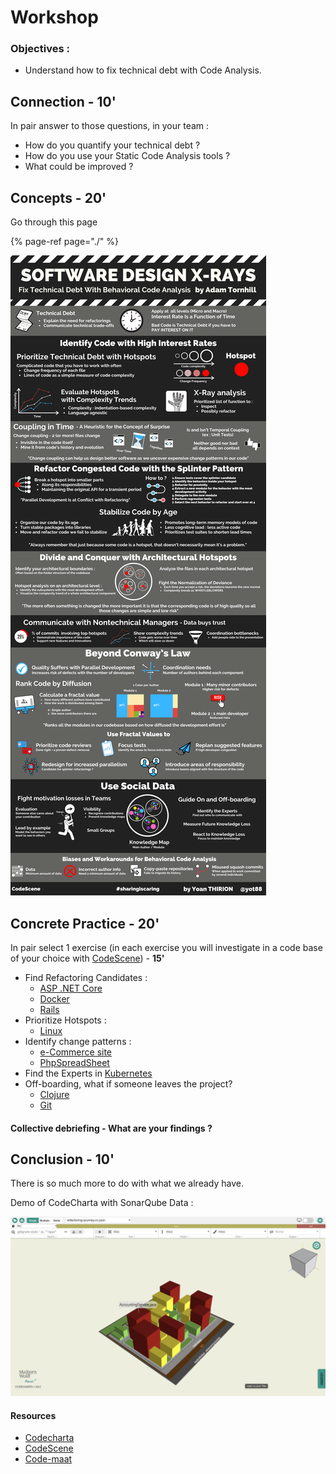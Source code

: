 # Workshop

### Objectives :

* Understand how to fix technical debt with Code Analysis.

## Connection - 10'

In pair answer to those questions, in your team :

* How do you quantify your technical debt ?
* How do you use your Static Code Analysis tools ?
* What could be improved ?

## Concepts - 20'

Go through this page

{% page-ref page="./" %}

![](../../.gitbook/assets/software-design-x-rays.png)

## Concrete Practice - 20'

In pair select 1 exercise \(in each exercise you will investigate in a code base of your choice with [CodeScene](https://codescene.io/)\) - **15'**

* Find Refactoring Candidates :
  * [ASP .NET Core](https://codescene.io/projects/1690/jobs/52744/results/code/hotspots/system-map)
  * [Docker](https://codescene.io/projects/169/jobs/3964/results/code/hotspots/system-map)
  * [Rails](https://codescene.io/projects/1699/jobs/4265/results/code/hotspots/system-map)
* Prioritize Hotspots :
  * [Linux](https://codescene.io/projects/1740/jobs/4358/results/code/hotspots/system-map)
* Identify change patterns :
  * [e-Commerce site](https://codescene.io/projects/1593/jobs/3920/results/code/temporalcoupling/by-commits)
  * [PhpSpreadSheet](https://codescene.io/projects/1579/jobs/3839/results/code/temporalcoupling/by-commits)
* Find the Experts in [Kubernetes](https://codescene.io/projects/1823/jobs/4598/results/social/knowledge/individuals)
* Off-boarding, what if someone leaves the project?
  * [Clojure](https://codescene.io/projects/1824/jobs/4597/results/social/knowledge/individuals?aspect=loss)
  * [Git](https://codescene.io/projects/1664/jobs/4156/results/social/knowledge/individuals?aspect=loss)

#### Collective debriefing - What are your findings ?

## Conclusion - 10'

There is so much more to do with what we already have.

Demo of CodeCharta with SonarQube Data :

![](../../.gitbook/assets/image%20%28593%29.png)

#### Resources

* [Codecharta](https://github.com/MaibornWolff/codecharta)
* [CodeScene](https://codescene.com/)
* [Code-maat](https://github.com/adamtornhill/code-maat)

